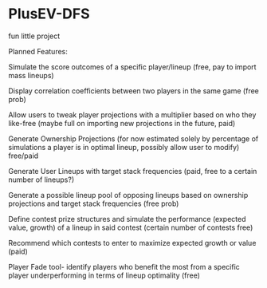 # PlusEV-DFS
fun little project

Planned Features:

Simulate the score outcomes of a specific player/lineup (free, pay to import mass lineups)

Display correlation coefficients between two players in the same game (free prob)

Allow users to tweak player projections with a multiplier based on who they like-free (maybe full on importing new projections in the future, paid)

Generate Ownership Projections (for now estimated solely by percentage of simulations a player is in optimal lineup, possibly allow user to modify) free/paid

Generate User Lineups with target stack frequencies (paid, free to a certain number of lineups?)

Generate a possible lineup pool of opposing lineups based on ownership projections and target stack frequencies (free prob)

Define contest prize structures and simulate the performance (expected value, growth) of a lineup in said contest (certain number of contests free)

Recommend which contests to enter to maximize expected growth or value (paid)

Player Fade tool- identify players who benefit the most from a specific player underperforming in terms of lineup optimality (free)

